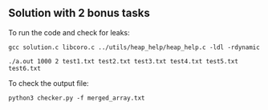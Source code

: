 ## Solution with 2 bonus tasks
To run the code and check for leaks:
```
gcc solution.c libcoro.c ../utils/heap_help/heap_help.c -ldl -rdynamic

./a.out 1000 2 test1.txt test2.txt test3.txt test4.txt test5.txt test6.txt
```
To check the output file:
```
python3 checker.py -f merged_array.txt
```